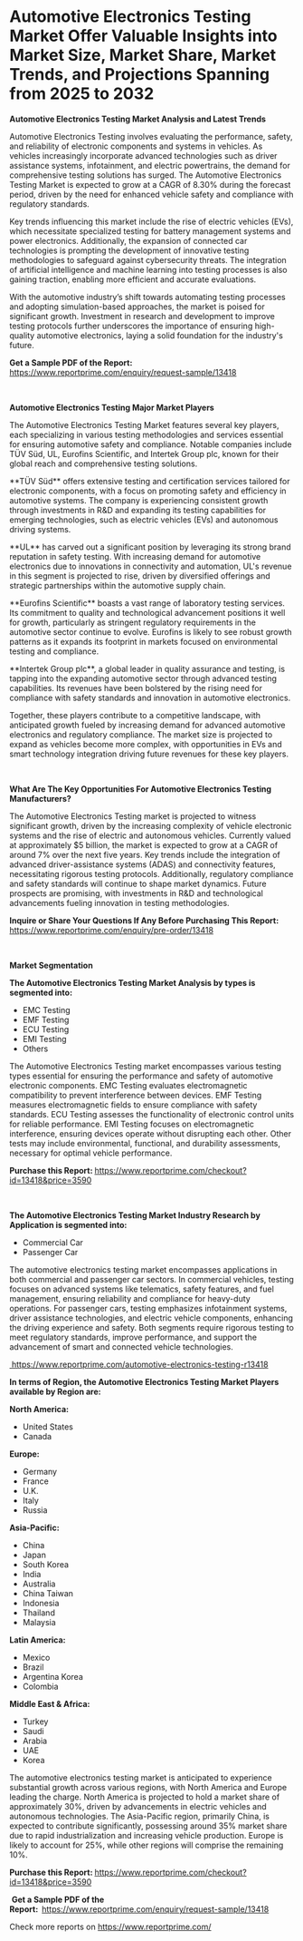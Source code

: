 <p><h1>Automotive Electronics Testing Market Offer Valuable Insights into Market Size, Market Share, Market Trends, and Projections Spanning from 2025 to 2032</h1></p><p><strong>Automotive Electronics Testing Market Analysis and Latest Trends</strong></p>
<p><p>Automotive Electronics Testing involves evaluating the performance, safety, and reliability of electronic components and systems in vehicles. As vehicles increasingly incorporate advanced technologies such as driver assistance systems, infotainment, and electric powertrains, the demand for comprehensive testing solutions has surged. The Automotive Electronics Testing Market is expected to grow at a CAGR of 8.30% during the forecast period, driven by the need for enhanced vehicle safety and compliance with regulatory standards.</p><p>Key trends influencing this market include the rise of electric vehicles (EVs), which necessitate specialized testing for battery management systems and power electronics. Additionally, the expansion of connected car technologies is prompting the development of innovative testing methodologies to safeguard against cybersecurity threats. The integration of artificial intelligence and machine learning into testing processes is also gaining traction, enabling more efficient and accurate evaluations.</p><p>With the automotive industry’s shift towards automating testing processes and adopting simulation-based approaches, the market is poised for significant growth. Investment in research and development to improve testing protocols further underscores the importance of ensuring high-quality automotive electronics, laying a solid foundation for the industry's future.</p></p>
<p><strong>Get a Sample PDF of the Report:&nbsp;</strong> <a href="https://www.reportprime.com/enquiry/request-sample/13418?utm_campaign=3518&utm_medium=2&utm_source=Github&utm_content=ia&utm_term=20032025&utm_id=automotive-electronics-testing">https://www.reportprime.com/enquiry/request-sample/13418</a></p>
<p>&nbsp;</p>
<p><strong>Automotive Electronics Testing Major Market Players</strong></p>
<p><p>The Automotive Electronics Testing Market features several key players, each specializing in various testing methodologies and services essential for ensuring automotive safety and compliance. Notable companies include TÜV Süd, UL, Eurofins Scientific, and Intertek Group plc, known for their global reach and comprehensive testing solutions.</p><p>**TÜV Süd** offers extensive testing and certification services tailored for electronic components, with a focus on promoting safety and efficiency in automotive systems. The company is experiencing consistent growth through investments in R&D and expanding its testing capabilities for emerging technologies, such as electric vehicles (EVs) and autonomous driving systems.</p><p>**UL** has carved out a significant position by leveraging its strong brand reputation in safety testing. With increasing demand for automotive electronics due to innovations in connectivity and automation, UL's revenue in this segment is projected to rise, driven by diversified offerings and strategic partnerships within the automotive supply chain.</p><p>**Eurofins Scientific** boasts a vast range of laboratory testing services. Its commitment to quality and technological advancement positions it well for growth, particularly as stringent regulatory requirements in the automotive sector continue to evolve. Eurofins is likely to see robust growth patterns as it expands its footprint in markets focused on environmental testing and compliance.</p><p>**Intertek Group plc**, a global leader in quality assurance and testing, is tapping into the expanding automotive sector through advanced testing capabilities. Its revenues have been bolstered by the rising need for compliance with safety standards and innovation in automotive electronics.</p><p>Together, these players contribute to a competitive landscape, with anticipated growth fueled by increasing demand for advanced automotive electronics and regulatory compliance. The market size is projected to expand as vehicles become more complex, with opportunities in EVs and smart technology integration driving future revenues for these key players.</p></p>
<p>&nbsp;</p>
<p><strong>What Are The Key Opportunities For Automotive Electronics Testing Manufacturers?</strong></p>
<p><p>The Automotive Electronics Testing market is projected to witness significant growth, driven by the increasing complexity of vehicle electronic systems and the rise of electric and autonomous vehicles. Currently valued at approximately $5 billion, the market is expected to grow at a CAGR of around 7% over the next five years. Key trends include the integration of advanced driver-assistance systems (ADAS) and connectivity features, necessitating rigorous testing protocols. Additionally, regulatory compliance and safety standards will continue to shape market dynamics. Future prospects are promising, with investments in R&D and technological advancements fueling innovation in testing methodologies.</p></p>
<p><strong>Inquire or Share Your Questions If Any Before Purchasing This Report:</strong> <a href="https://www.reportprime.com/enquiry/pre-order/13418?utm_campaign=3518&utm_medium=2&utm_source=Github&utm_content=ia&utm_term=20032025&utm_id=automotive-electronics-testing">https://www.reportprime.com/enquiry/pre-order/13418</a></p>
<p>&nbsp;</p>
<p><strong>Market Segmentation</strong></p>
<p><strong>The Automotive Electronics Testing Market Analysis by types is segmented into:</strong></p>
<p><ul><li>EMC Testing</li><li>EMF Testing</li><li>ECU Testing</li><li>EMI Testing</li><li>Others</li></ul></p>
<p><p>The Automotive Electronics Testing market encompasses various testing types essential for ensuring the performance and safety of automotive electronic components. EMC Testing evaluates electromagnetic compatibility to prevent interference between devices. EMF Testing measures electromagnetic fields to ensure compliance with safety standards. ECU Testing assesses the functionality of electronic control units for reliable performance. EMI Testing focuses on electromagnetic interference, ensuring devices operate without disrupting each other. Other tests may include environmental, functional, and durability assessments, necessary for optimal vehicle performance.</p></p>
<p><strong>Purchase this Report:&nbsp;</strong><a href="https://www.reportprime.com/checkout?id=13418&price=3590&utm_campaign=3518&utm_medium=2&utm_source=Github&utm_content=ia&utm_term=20032025&utm_id=automotive-electronics-testing">https://www.reportprime.com/checkout?id=13418&price=3590</a></p>
<p>&nbsp;</p>
<p><strong>The Automotive Electronics Testing Market Industry Research by Application is segmented into:</strong></p>
<p><ul><li>Commercial Car</li><li>Passenger Car</li></ul></p>
<p><p>The automotive electronics testing market encompasses applications in both commercial and passenger car sectors. In commercial vehicles, testing focuses on advanced systems like telematics, safety features, and fuel management, ensuring reliability and compliance for heavy-duty operations. For passenger cars, testing emphasizes infotainment systems, driver assistance technologies, and electric vehicle components, enhancing the driving experience and safety. Both segments require rigorous testing to meet regulatory standards, improve performance, and support the advancement of smart and connected vehicle technologies.</p></p>
<p><a href="https://www.reportprime.com/automotive-electronics-testing-r13418?utm_campaign=3518&utm_medium=2&utm_source=Github&utm_content=ia&utm_term=20032025&utm_id=automotive-electronics-testing">&nbsp;https://www.reportprime.com/automotive-electronics-testing-r13418</a></p>
<p><strong>In terms of Region, the Automotive Electronics Testing Market Players available by Region are:</strong></p>
<p>
    <p> <strong> North America: </strong>
        <ul>
            <li>United States</li>
            <li>Canada</li>
        </ul>
        </p> 
    <p> <strong> Europe: </strong>
        <ul>
            <li>Germany</li>
            <li>France</li>
            <li>U.K.</li>
            <li>Italy</li>
            <li>Russia</li>
        </ul>
        </p> 
    <p> <strong> Asia-Pacific: </strong>
        <ul>
            <li>China</li>
            <li>Japan</li>
            <li>South Korea</li>
            <li>India</li>
            <li>Australia</li>
            <li>China Taiwan</li>
            <li>Indonesia</li>
            <li>Thailand</li>
            <li>Malaysia</li>
        </ul>
        </p> 
    <p> <strong> Latin America: </strong>
        <ul>
            <li>Mexico</li>
            <li>Brazil</li>
            <li>Argentina Korea</li>
            <li>Colombia</li>
        </ul>
        </p> 
    <p> <strong> Middle East & Africa: </strong>
        <ul>
            <li>Turkey</li>
            <li>Saudi</li>
            <li>Arabia</li>
            <li>UAE</li>
            <li>Korea</li>
        </ul>
    </p>
    </p>
<p><p>The automotive electronics testing market is anticipated to experience substantial growth across various regions, with North America and Europe leading the charge. North America is projected to hold a market share of approximately 30%, driven by advancements in electric vehicles and autonomous technologies. The Asia-Pacific region, primarily China, is expected to contribute significantly, possessing around 35% market share due to rapid industrialization and increasing vehicle production. Europe is likely to account for 25%, while other regions will comprise the remaining 10%.</p></p>
<p><strong>Purchase this Report: </strong><a href="https://www.reportprime.com/checkout?id=13418&price=3590&utm_campaign=3518&utm_medium=2&utm_source=Github&utm_content=ia&utm_term=20032025&utm_id=automotive-electronics-testing">https://www.reportprime.com/checkout?id=13418&price=3590</a></p>
<p>&nbsp;<strong>Get a Sample PDF of the Report:&nbsp;&nbsp;</strong><a href="https://www.reportprime.com/enquiry/request-sample/13418?utm_campaign=3518&utm_medium=2&utm_source=Github&utm_content=ia&utm_term=20032025&utm_id=automotive-electronics-testing">https://www.reportprime.com/enquiry/request-sample/13418</a></p>
<p><strong></strong></p>
<p>Check more reports on <a href="https://www.reportprime.com/?utm_campaign=3518&utm_medium=2&utm_source=Github&utm_content=ia&utm_term=20032025&utm_id=automotive-electronics-testing">https://www.reportprime.com/</a></p>